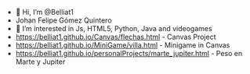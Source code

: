 - 👋 Hi, I’m @Belliat1
- Johan Felipe Gómez Quintero
- 👀 I’m interested in Js, HTML5, Python, Java and videogames
- https://belliat1.github.io/Canvas/flechas.html - Canvas Project
- https://belliat1.github.io/MiniGame/villa.html - Minigame in Canvas
- https://belliat1.github.io/personalProjects/marte_jupiter.html - Peso en Marte y Jupiter

<!---
Belliat1/Belliat1 is a ✨ special ✨ repository because its `README.md` (this file) appears on your GitHub profile.
You can click the Preview link to take a look at your changes.
--->
